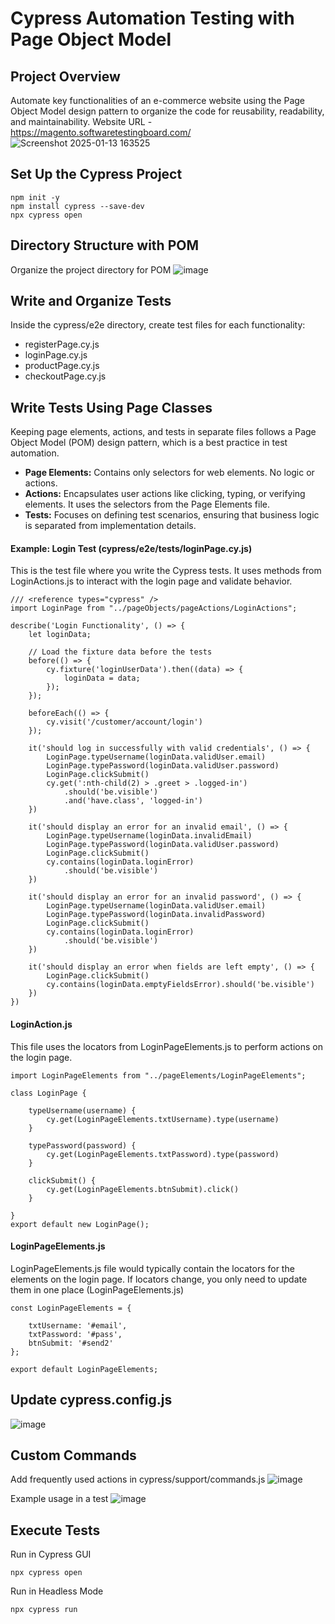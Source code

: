 # Cypress Automation Testing with Page Object Model
## Project Overview 
Automate key functionalities of an e-commerce website using the Page Object Model design pattern to organize the code for reusability, readability, and maintainability.
Website URL - https://magento.softwaretestingboard.com/
![Screenshot 2025-01-13 163525](https://github.com/user-attachments/assets/e14207b7-8431-4d7f-82bc-97dd264dc0e0)

## Set Up the Cypress Project 
```
npm init -y
npm install cypress --save-dev
npx cypress open
```

## Directory Structure with POM
Organize the project directory for POM
![image](https://github.com/user-attachments/assets/b17cda47-7ba3-4cd0-81d8-ba259920f2eb)

## Write and Organize Tests
Inside the cypress/e2e directory, create test files for each functionality:
* registerPage.cy.js
* loginPage.cy.js
* productPage.cy.js
* checkoutPage.cy.js

## Write Tests Using Page Classes
Keeping page elements, actions, and tests in separate files follows a Page Object Model (POM) design pattern, which is a best practice in test automation.
* **Page Elements:** Contains only selectors for web elements. No logic or actions.
* **Actions:** Encapsulates user actions like clicking, typing, or verifying elements. It uses the selectors from the Page Elements file.
* **Tests:** Focuses on defining test scenarios, ensuring that business logic is separated from implementation details.

#### Example: Login Test (cypress/e2e/tests/loginPage.cy.js)
This is the test file where you write the Cypress tests. It uses methods from LoginActions.js to interact with the login page and validate behavior. 
```
/// <reference types="cypress" />
import LoginPage from "../pageObjects/pageActions/LoginActions";

describe('Login Functionality', () => {
    let loginData;

    // Load the fixture data before the tests
    before(() => {
        cy.fixture('loginUserData').then((data) => {
            loginData = data;
        });
    });

    beforeEach(() => {
        cy.visit('/customer/account/login')
    });

    it('should log in successfully with valid credentials', () => {
        LoginPage.typeUsername(loginData.validUser.email)
        LoginPage.typePassword(loginData.validUser.password)
        LoginPage.clickSubmit()
        cy.get(':nth-child(2) > .greet > .logged-in')
            .should('be.visible')
            .and('have.class', 'logged-in')
    })

    it('should display an error for an invalid email', () => {
        LoginPage.typeUsername(loginData.invalidEmail)
        LoginPage.typePassword(loginData.validUser.password)
        LoginPage.clickSubmit()
        cy.contains(loginData.loginError)
            .should('be.visible')
    })

    it('should display an error for an invalid password', () => {
        LoginPage.typeUsername(loginData.validUser.email)
        LoginPage.typePassword(loginData.invalidPassword)
        LoginPage.clickSubmit()
        cy.contains(loginData.loginError)
            .should('be.visible')
    })

    it('should display an error when fields are left empty', () => {
        LoginPage.clickSubmit()
        cy.contains(loginData.emptyFieldsError).should('be.visible')
    })
})
```
#### LoginAction.js
This file uses the locators from LoginPageElements.js to perform actions on the login page. 
```
import LoginPageElements from "../pageElements/LoginPageElements";

class LoginPage {

    typeUsername(username) {
        cy.get(LoginPageElements.txtUsername).type(username)
    }

    typePassword(password) {
        cy.get(LoginPageElements.txtPassword).type(password)
    }

    clickSubmit() {
        cy.get(LoginPageElements.btnSubmit).click()
    }

}
export default new LoginPage();
```
#### LoginPageElements.js
LoginPageElements.js file would typically contain the locators for the elements on the login page. If locators change, you only need to update them in one place (LoginPageElements.js)
```
const LoginPageElements = {

    txtUsername: '#email',
    txtPassword: '#pass',
    btnSubmit: '#send2'
};

export default LoginPageElements;
```
## Update cypress.config.js
![image](https://github.com/user-attachments/assets/d498a66d-49c6-4a1c-83a5-d6d28eadd30c)

## Custom Commands
Add frequently used actions in cypress/support/commands.js
![image](https://github.com/user-attachments/assets/be621631-17e0-4129-9c7c-075c93c1e71f)

Example usage in a test
![image](https://github.com/user-attachments/assets/290cb702-fb3b-4328-98a4-f1da144c4445)

## Execute Tests
Run in Cypress GUI
```
npx cypress open
```
Run in Headless Mode
```
npx cypress run
```

